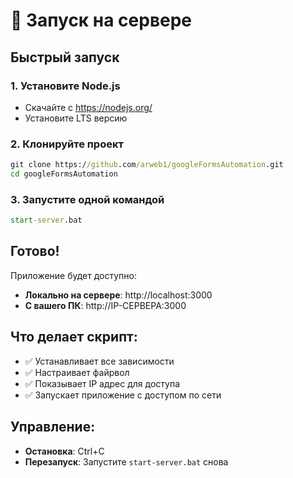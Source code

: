 # 🚀 Запуск на сервере

## Быстрый запуск

### 1. Установите Node.js
- Скачайте с https://nodejs.org/
- Установите LTS версию

### 2. Клонируйте проект
```cmd
git clone https://github.com/arweb1/googleFormsAutomation.git
cd googleFormsAutomation
```

### 3. Запустите одной командой
```cmd
start-server.bat
```

## Готово! 

Приложение будет доступно:
- **Локально на сервере**: http://localhost:3000
- **С вашего ПК**: http://IP-СЕРВЕРА:3000

## Что делает скрипт:
- ✅ Устанавливает все зависимости
- ✅ Настраивает файрвол
- ✅ Показывает IP адрес для доступа
- ✅ Запускает приложение с доступом по сети

## Управление:
- **Остановка**: Ctrl+C
- **Перезапуск**: Запустите `start-server.bat` снова

